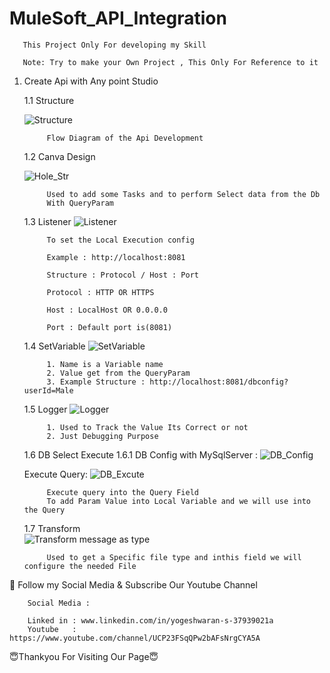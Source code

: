 # MuleSoft_API_Integration

       This Project Only For developing my Skill
       
       Note: Try to make your Own Project , This Only For Reference to it
       
1. Create Api with Any point Studio

      1.1 Structure
      
      ![Structure](https://user-images.githubusercontent.com/82278181/235137960-1ad1b14b-4e9b-4def-afbd-b728f39fdd28.png)
 
            Flow Diagram of the Api Development 
      
      1.2 Canva Design
      
      ![Hole_Str](https://user-images.githubusercontent.com/82278181/235138203-731608d4-4d16-4ff5-a8a4-f452d74f7e4d.png)
      
            Used to add some Tasks and to perform Select data from the Db
            With QueryParam


      1.3 Listener 
      ![Listener](https://user-images.githubusercontent.com/82278181/235138802-ece0cfc7-8e32-4ccd-9956-c0852cab2ea1.png)

            To set the Local Execution config

            Example : http://localhost:8081

            Structure : Protocol / Host : Port

            Protocol : HTTP OR HTTPS

            Host : LocalHost OR 0.0.0.0

            Port : Default port is(8081)


      1.4 SetVariable 
      ![SetVariable](https://user-images.githubusercontent.com/82278181/235138933-a409d268-31f7-44ec-a7ee-39b21690d76d.png)

            1. Name is a Variable name 
            2. Value get from the QueryParam
            3. Example Structure : http://localhost:8081/dbconfig?userId=Male

      1.5 Logger
      ![Logger](https://user-images.githubusercontent.com/82278181/235139023-48bfa44b-a8b7-442a-8de6-cbd032f18069.png)

            1. Used to Track the Value Its Correct or not
            2. Just Debugging Purpose

      1.6 DB Select Execute 
            1.6.1 DB Config with MySqlServer :
            ![DB_Config](https://user-images.githubusercontent.com/82278181/235139194-acdb0817-c5be-42c1-b801-374441cc52d4.png)

      Execute Query:
      ![DB_Excute](https://user-images.githubusercontent.com/82278181/235139260-a4f80fb5-fdaf-4512-ab9e-1f7063972fa1.png)

            Execute query into the Query Field
            To add Param Value into Local Variable and we will use into the Query

      1.7 Transform  
      ![Transform message as type](https://user-images.githubusercontent.com/82278181/235139370-218c078c-04d3-4a90-949f-def6c7827218.png)

            Used to get a Specific file type and inthis field we will configure the needed File
            
            
🙏 Follow my Social Media & Subscribe Our Youtube Channel 


        Social Media :

        Linked in : www.linkedin.com/in/yogeshwaran-s-37939021a
        Youtube   : https://www.youtube.com/channel/UCP23FSqQPw2bAFsNrgCYA5A

                          
😇Thankyou For Visiting Our Page😇
